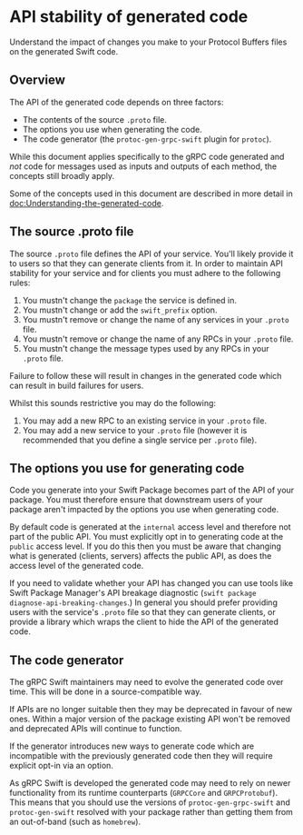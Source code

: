 # API stability of generated code

Understand the impact of changes you make to your Protocol Buffers files on the
generated Swift code.

## Overview

The API of the generated code depends on three factors:

- The contents of the source `.proto` file.
- The options you use when generating the code.
- The code generator (the `protoc-gen-grpc-swift` plugin for `protoc`).

While this document applies specifically to the gRPC code generated and *not*
code for messages used as inputs and outputs of each method, the concepts still
broadly apply.

Some of the concepts used in this document are described in more detail in
<doc:Understanding-the-generated-code>.

## The source .proto file

The source `.proto` file defines the API of your service. You'll likely provide
it to users so that they can generate clients from it. In order to maintain API
stability for your service and for clients you must adhere to the following
rules:

1. You mustn't change the `package` the service is defined in.
2. You mustn't change or add the `swift_prefix` option.
3. You mustn't remove or change the name of any services in your `.proto` file.
4. You mustn't remove or change the name of any RPCs in your `.proto` file.
5. You mustn't change the message types used by any RPCs in your `.proto` file.

Failure to follow these will result in changes in the generated code which can
result in build failures for users.

Whilst this sounds restrictive you may do the following:

1. You may add a new RPC to an existing service in your `.proto` file.
2. You may add a new service to your `.proto` file (however it is recommended
   that you define a single service per `.proto` file).

## The options you use for generating code

Code you generate into your Swift Package becomes part of the API of your
package. You must therefore ensure that downstream users of your package aren't
impacted by the options you use when generating code.

By default code is generated at the `internal` access level and therefore not
part of the public API. You must explicitly opt in to generating code at the
`public` access level. If you do this then you must be aware that changing what
is generated (clients, servers) affects the public API, as does the access level
of the generated code.

If you need to validate whether your API has changed you can use tools like
Swift Package Manager's API breakage diagnostic (`swift package
diagnose-api-breaking-changes`.) In general you should prefer providing users
with the service's `.proto` file so that they can generate clients, or provide a
library which wraps the client to hide the API of the generated code.

## The code generator

The gRPC Swift maintainers may need to evolve the generated code over time. This
will be done in a source-compatible way.

If APIs are no longer suitable then they may be deprecated in favour of new
ones. Within a major version of the package existing API won't be removed
and deprecated APIs will continue to function.

If the generator introduces new ways to generate code which are incompatible
with the previously generated code then they will require explicit opt-in via an
option.

As gRPC Swift is developed the generated code may need to rely on newer
functionality from its runtime counterparts (`GRPCCore` and `GRPCProtobuf`).
This means that you should use the versions of `protoc-gen-grpc-swift` and
`protoc-gen-swift` resolved with your package rather than getting them from an
out-of-band (such as `homebrew`).
